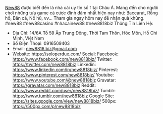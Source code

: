 [New88](https://soloperdue.com/) được biết đến là nhà cái uy tín số 1 tại Châu Á. Mang đến cho người chơi những tựa game cá cược đình đám nhất hiện nay như: Baccarat, Rồng hổ, Bắn cá, Nổ hũ, vv... Tham gia ngay hôm nay để nhận quà khủng.
#new88 #new88casino #nhacainew88 #new8818biz
Thông Tin Liên Hệ:
- Địa Chỉ: 14/6A Tổ 59 Âp Trung Đông, Thới Tam Thôn, Hóc Môn, Hồ Chí Minh, Việt Nam
- Số Điện Thoại: 0916509403
- Email: new8818.biz@gmail.com
- Website: https://soloperdue.com/
Social:
Facebook: https://www.facebook.com/new8818biz/
Twitter: https://twitter.com/new8818biz
Linkedin: https://www.linkedin.com/in/new8818biz/
Pinterest: https://www.pinterest.com/new8818biz/
Youtube: https://www.youtube.com/@new8818biz
Gravatar: https://gravatar.com/new8818biz
Reddit: https://www.reddit.com/user/new8818biz/
Tumblr: https://www.tumblr.com/new8818biz
Google Site: https://sites.google.com/view/new8818biz/
500px: https://500px.com/p/new8818biz